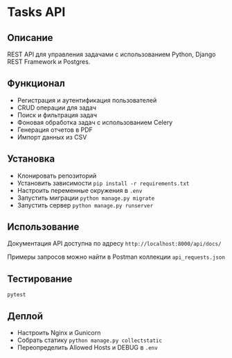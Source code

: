 # Tasks API

## Описание

REST API для управления задачами с использованием Python, Django REST Framework и Postgres.

## Функционал

* Регистрация и аутентификация пользователей
* CRUD операции для задач
* Поиск и фильтрация задач
* Фоновая обработка задач с использованием Celery
* Генерация отчетов в PDF
* Импорт данных из CSV

## Установка

* Клонировать репозиторий
* Установить зависимости ``pip install -r requirements.txt``
* Настроить переменные окружения в ``.env``
* Запустить миграции ``python manage.py migrate``
* Запустить сервер ``python manage.py runserver``
  
## Использование
Документация API доступна по адресу ``http://localhost:8000/api/docs/``

Примеры запросов можно найти в Postman коллекции ``api_requests.json``

## Тестирование

``pytest``

## Деплой
* Настроить Nginx и Gunicorn
* Собрать статику ``python manage.py collectstatic``
* Переопределить Allowed Hosts и DEBUG в ``.env``

